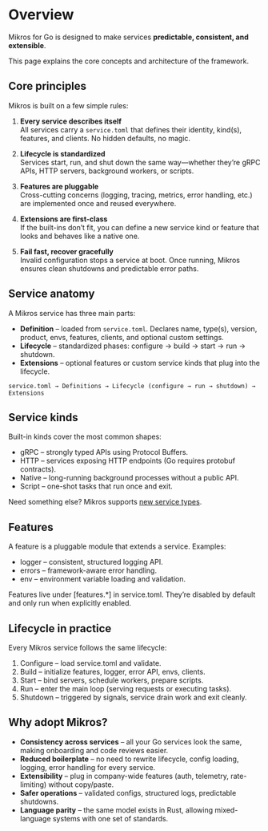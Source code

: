# Overview

Mikros for Go is designed to make services **predictable, consistent, and
extensible**.

This page explains the core concepts and architecture of the framework.

## Core principles

Mikros is built on a few simple rules:

1. **Every service describes itself**  
   All services carry a `service.toml` that defines their identity, kind(s), 
features, and clients. No hidden defaults, no magic.

2. **Lifecycle is standardized**  
   Services start, run, and shut down the same way—whether they’re gRPC APIs,
HTTP servers, background workers, or scripts.

3. **Features are pluggable**  
   Cross-cutting concerns (logging, tracing, metrics, error handling, etc.)
are implemented once and reused everywhere.

4. **Extensions are first-class**  
   If the built-ins don’t fit, you can define a new service kind or feature
that looks and behaves like a native one.

5. **Fail fast, recover gracefully**  
   Invalid configuration stops a service at boot. Once running, Mikros ensures
clean shutdowns and predictable error paths.

## Service anatomy

A Mikros service has three main parts:

- **Definition** – loaded from `service.toml`. Declares name, type(s), version, product, envs, features, clients, and optional custom settings.
- **Lifecycle** – standardized phases: configure → build → start → run → shutdown.
- **Extensions** – optional features or custom service kinds that plug into the lifecycle.

```text
service.toml → Definitions → Lifecycle (configure → run → shutdown) → Extensions
```

## Service kinds

Built-in kinds cover the most common shapes:

* gRPC – strongly typed APIs using Protocol Buffers.
* HTTP – services exposing HTTP endpoints (Go requires protobuf contracts).
* Native – long-running background processes without a public API.
* Script – one-shot tasks that run once and exit.

Need something else? Mikros supports [new service types](/go/new-service-type).

## Features

A feature is a pluggable module that extends a service. Examples:

* logger – consistent, structured logging API.
* errors – framework-aware error handling.
* env – environment variable loading and validation.

Features live under [features.*] in service.toml. They’re disabled by default
and only run when explicitly enabled.

## Lifecycle in practice

Every Mikros service follows the same lifecycle:

1. Configure – load service.toml and validate.
2. Build – initialize features, logger, error API, envs, clients.
3. Start – bind servers, schedule workers, prepare scripts.
4. Run – enter the main loop (serving requests or executing tasks).
5. Shutdown – triggered by signals, service drain work and exit cleanly.

## Why adopt Mikros?

* **Consistency across services** – all your Go services look the same, making onboarding and code reviews easier. 
* **Reduced boilerplate** – no need to rewrite lifecycle, config loading, logging, error handling for every service.
* **Extensibility** – plug in company-wide features (auth, telemetry, rate-limiting) without copy/paste. 
* **Safer operations** – validated configs, structured logs, predictable shutdowns. 
* **Language parity** – the same model exists in Rust, allowing mixed-language systems with one set of standards.
